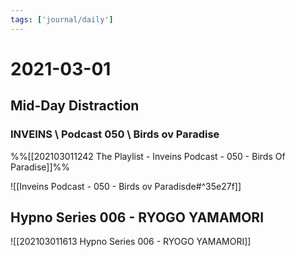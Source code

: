 ```yaml
---
tags: ['journal/daily']
---
```

# 2021-03-01

## Mid-Day Distraction

### INVEINS \\ Podcast 050 \\ Birds ov Paradise

%%[[202103011242  The Playlist - Inveins Podcast - 050 - Birds Of Paradise]]%%

![[Inveins Podcast - 050 - Birds ov Paradisde#^35e27f]]

## Hypno Series 006 - RYOGO YAMAMORI

![[202103011613 Hypno Series 006 - RYOGO YAMAMORI]]